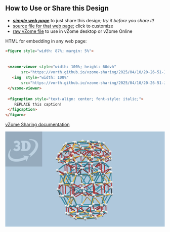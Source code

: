 
## How to Use or Share this Design

 - [***simple web page***](<https://vorth.github.io/vzome-sharing/2025/04/10/20-26-51-J32-CRF-attempt-SV/>) to just share this design; *try it before you share it!*
 - [source file for that web page](<https://github.com/vorth/vzome-sharing/edit/main/2025/04/10/20-26-51-J32-CRF-attempt-SV/index.md>); click to customize
 - [raw vZome file](<https://raw.githubusercontent.com/vorth/vzome-sharing/main/2025/04/10/20-26-51-J32-CRF-attempt-SV/J32-CRF-attempt-SV.vZome>) to use in vZome desktop or vZome Online
 
 HTML for embedding in any web page:
 ```html
<figure style="width: 87%; margin: 5%">
  
  
  <vzome-viewer style="width: 100%; height: 60dvh" 
        src="https://vorth.github.io/vzome-sharing/2025/04/10/20-26-51-J32-CRF-attempt-SV/J32-CRF-attempt-SV.vZome" >
    <img  style="width: 100%"
        src="https://vorth.github.io/vzome-sharing/2025/04/10/20-26-51-J32-CRF-attempt-SV/J32-CRF-attempt-SV.png" >
  </vzome-viewer>

  <figcaption style="text-align: center; font-style: italic;">
     REPLACE this caption!
  </figcaption>
</figure>

 ```

[vZome Sharing documentation](https://vzome.github.io/vzome/sharing.html#how-it-works)

![Image](<J32-CRF-attempt-SV.png>)


